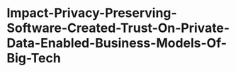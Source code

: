 # Impact-Privacy-Preserving-Software-Created-Trust-On-Private-Data-Enabled-Business-Models-Of-Big-Tech